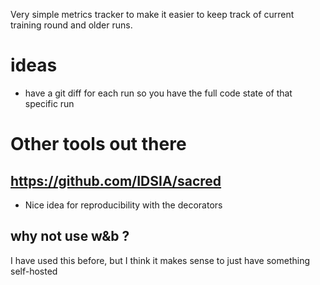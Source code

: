 Very simple metrics tracker to make it easier to keep track of current training round and older runs.

# ideas
- have a git diff for each run so you have the full code state of that specific run

# Other tools out there

## https://github.com/IDSIA/sacred
- Nice idea for reproducibility with the decorators

## why not use w&b ? 
I have used this before, but I think it makes sense to just have something self-hosted
